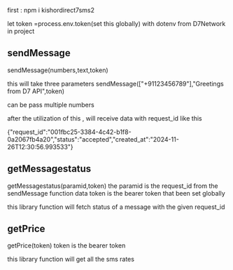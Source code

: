 first :  npm i kishordirect7sms2

let token =process.env.token(set this globally) with dotenv from D7Network in project



sendMessage
--------------

sendMessage(numbers,text,token)

this will take three parameters 
sendMessage(["+91123456789"],"Greetings from D7 API",token)

can be pass multiple numbers 

after the utilization of this , will receive  data with request_id like this

{"request_id":"001fbc25-3384-4c42-b1f8-0a2067fb4a20","status":"accepted","created_at":"2024-11-26T12:30:56.993533"}


getMessagestatus
-----------------

getMessagestatus(paramid,token)
the paramid is the request_id from the sendMessage function data
token is the bearer token that been set globally


this library function will fetch status of a message with the given request_id




getPrice
-----------

getPrice(token)
token is the bearer token

this library function will get all the sms rates 


